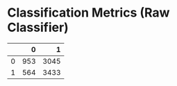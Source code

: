 # Classification Metrics (Raw Classifier)

|    |   0 |    1 |
|---:|----:|-----:|
|  0 | 953 | 3045 |
|  1 | 564 | 3433 |

